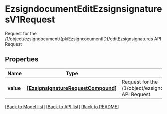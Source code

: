 # EzsigndocumentEditEzsignsignaturesV1Request

Request for the /1/object/ezsigndocument/{pkiEzsigndocumentID}/editEzsignsignatures API Request

## Properties
Name | Type | Description | Notes
------------ | ------------- | ------------- | -------------
**value** | [**[EzsignsignatureRequestCompound]**](EzsignsignatureRequestCompound.md) | Request for the /1/object/ezsigndocument/{pkiEzsigndocumentID}/editEzsignsignatures API Request | 

[[Back to Model list]](../README.md#documentation-for-models) [[Back to API list]](../README.md#documentation-for-api-endpoints) [[Back to README]](../README.md)


